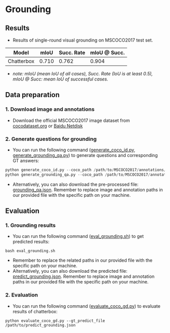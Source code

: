 # Grounding
## Results
- Results of single-round visual grounding on MSCOCO2017 test set.


| Model                                                        | mIoU  | Succ. Rate | mIoU @ Succ. |
| ------------------------------------------------------------ | ----- | ---------- | ------------ |
| Chatterbox                                                   | 0.710 | 0.762      | 0.904        |

 - _note: mIoU (mean IoU of all cases), Succ. Rate (IoU is at least 0.5), mIoU @ Succ: mean IoU of successful cases._

## Data preparation
### 1. Download image and annotations
- Download the official MSCOCO2017 image dataset from [cocodataset.org](https://cocodataset.org/#download) or [Baidu Netdisk](https://blog.csdn.net/qq_47233366/article/details/126575414)
### 2. Generate questions for grounding
- You can run the following command ([generate_coco_id.py](https://github.com/sunsmarterjie/ChatterBox/blob/main/evaluation/generate_coco_id.py), [generate_grounding_qa.py](https://github.com/sunsmarterjie/ChatterBox/blob/main/evaluation/generate_qa.py)) to generate questions and corresponding GT answers:
```python
python generate_coco_id.py --coco_path /path/to/MSCOCO2017/annotations/instances_val2017.json
python generate_grounding_qa.py --coco_path /path/to/MSCOCO2017/annotations/instances_val2017.json --id_path /path/to/coco_val_id_name.json
```
 - Alternatively, you can also download the pre-processed file: [grounding_qa.json](https://github.com/sunsmarterjie/ChatterBox/blob/main/evaluation/grounding_files/grouding_qa.json). Remember to replace image and annotation paths in our provided file with the specific path on your machine.

## Evaluation
### 1. Grounding results
- You can run the following command ([eval_grounding.sh](https://github.com/sunsmarterjie/ChatterBox/blob/main/eval_grounding.sh)) to get predicted results:
```
bash eval_grounding.sh
```
- Remember to replace the related paths in our provided file with the specific path on your machine.
- Alternatively, you can also download the predicted file: [predict_grounding.json](). Remember to replace image and annotation paths in our provided file with the specific path on your machine.
### 2. Evaluation
- You can run the following command ([evaluate_coco_gd.py](https://github.com/sunsmarterjie/ChatterBox/blob/main/evaluation/evaluate_coco_gd.py)) to evaluate results of chatterbox:
```
python evaluate_coco_gd.py --gt_predict_file /path/to/predict_grounding.json
```
